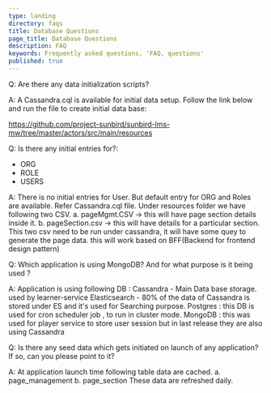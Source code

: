 ```yaml
---
type: landing
directory: faqs
title: Database Questions
page_title: Database Questions
description: FAQ
keywords: Frequently asked questions, 'FAQ, questions'
published: true
---
```

Q: Are there any data initialization scripts?

A: A Cassandra.cql is available for initial data setup. Follow the link below and run the file to create initial data base: 

https://github.com/project-sunbird/sunbird-lms-mw/tree/master/actors/src/main/resources 

Q: Is there any initial entries for?:

- ORG
- ROLE
- USERS

A:  There is no initial entries for User. But default entry for ORG and Roles are available. Refer Cassandra.cql file.
     Under resources folder we have following two CSV.
     a. pageMgmt.CSV ->  this will have page section details inside it. 
     b. pageSection.csv ->  this will have details for a particular section.
     This two csv need to be run under cassandra, it will have some quey to generate the page data.
     this will work based on BFF(Backend for frontend design pattern)


Q:  Which application is using MongoDB? And for what purpose is it being used ?

A: Application is using following DB : 
   Cassandra - Main Data base storage. used by learner-service
   Elasticsearch -  80% of the data of Cassandra is stored under ES and it's used for Searching purpose.
   Postgres : this DB is used for cron scheduler job , to run in cluster mode. 
   MongoDB : this was used for player service to store user session but in last release they are also using Cassandra 

Q: Is there any seed data which gets initiated on launch of any application? If so, can you please point to it?

A: At application launch time following table data are cached.
    a. page_management 
    b. page_section
   These data are refreshed daily. 

